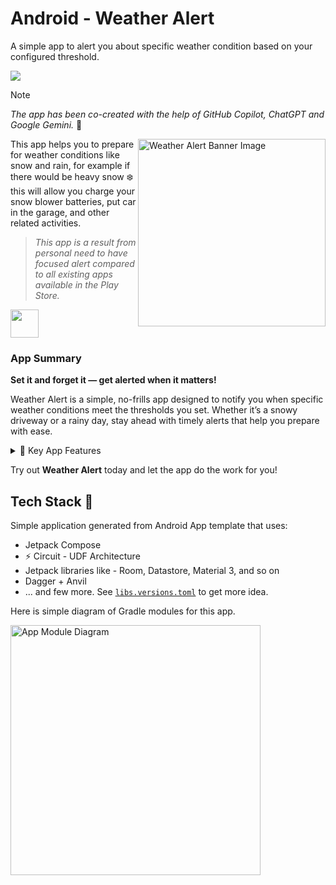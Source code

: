 # Android - Weather Alert
A simple app to alert you about specific weather condition based on your configured threshold.

![](resources/app-screenshot-array.png)

> [!NOTE]  
> _The app has been co-created with the help of GitHub Copilot, ChatGPT and Google Gemini._ 🤖


<img width="300" align="right" src="https://github.com/user-attachments/assets/79dc8278-9e12-4325-a16d-0e2ab89b3e3a" alt="Weather Alert Banner Image">

This app helps you to prepare for weather conditions like snow and rain, for example if there would be heavy snow ❄️ 
this will allow you charge your snow blower batteries, put car in the garage, and other related activities.

> _This app is a result from personal need to have focused alert compared to all existing apps available in the Play Store._


<a href="https://play.google.com/store/apps/details?id=dev.hossain.weatheralert&pcampaignid=web_share" target="_blank"><img src="resources/google-play/GetItOnGooglePlay_Badge_Web_color_English.png" height="45"></a>

### **App Summary**  
**Set it and forget it — get alerted when it matters!**  

Weather Alert is a simple, no-frills app designed to notify you when specific weather conditions meet the thresholds you set. Whether it’s a snowy driveway or a rainy day, stay ahead with timely alerts that help you prepare with ease.  

<details>
<summary>🎨 Key App Features</summary>

🌨 **Custom Alerts for Specific Weather Conditions:**  
Set thresholds for snowfall or rainfall (e.g., 5cm snow, 10mm rain) and receive notifications only when they’re met.  

🌐 **Choose Your Data Source:**  
Pick between **OpenWeatherMap** and **Tomorrow.io** for reliable and accurate forecasts.  

🔑 **Add Your Own API Key:**  
Ensure uninterrupted service by using your own API key for weather data.  

⏰ **Set Your Alert Frequency:**  
Control how often the app checks for weather updates—every 6, 12, or 18 hours—so you get timely notifications without unnecessary checks.  

📲 **Rich Notifications:**  
Receive simple, clear notifications with all the details you need to take action.  

🛠 **Minimalist Interface:**  
Easily configure and view your alerts in a simple, intuitive tile-based design.  

**Why Choose Weather Alert?**  
- Focused on delivering only what you need: alerts that meet your criteria.  
- Lightweight and efficient, with no unnecessary extras.  
- Built for people who want actionable weather notifications, hassle-free.  
</details>

Try out **Weather Alert** today and let the app do the work for you!  

## Tech Stack 📱
Simple application generated from Android App template that uses:
* Jetpack Compose
* ⚡️ Circuit - UDF Architecture
* Jetpack libraries like - Room, Datastore, Material 3, and so on
* Dagger + Anvil
* ... and few more. See [`libs.versions.toml`](https://github.com/hossain-khan/android-weather-alert/blob/main/gradle/libs.versions.toml) to get more idea.

Here is simple diagram of Gradle modules for this app.

<img src="https://github.com/user-attachments/assets/c783723c-4303-4287-bf10-54890f4ca058" alt="App Module Diagram" width="400"/>
